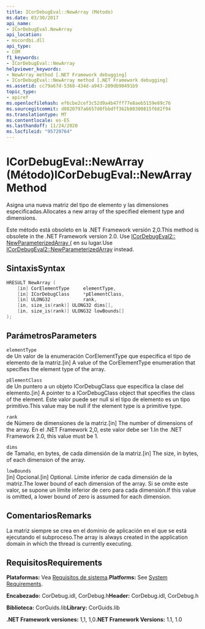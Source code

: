 ```yaml
---
title: ICorDebugEval::NewArray (Método)
ms.date: 03/30/2017
api_name:
- ICorDebugEval.NewArray
api_location:
- mscordbi.dll
api_type:
- COM
f1_keywords:
- ICorDebugEval::NewArray
helpviewer_keywords:
- NewArray method [.NET Framework debugging]
- ICorDebugEval::NewArray method [.NET Framework debugging]
ms.assetid: cc79a67d-5368-434d-a943-209db90491b9
topic_type:
- apiref
ms.openlocfilehash: ef6cbe2cef3c52d9a4b47ff77e8aeb5159e89c76
ms.sourcegitcommit: d8020797a6657d0fbbdff362b80300815f682f94
ms.translationtype: MT
ms.contentlocale: es-ES
ms.lasthandoff: 11/24/2020
ms.locfileid: "95729764"
---
```

# <a name="icordebugevalnewarray-method"></a><span data-ttu-id="85d30-102">ICorDebugEval::NewArray (Método)</span><span class="sxs-lookup"><span data-stu-id="85d30-102">ICorDebugEval::NewArray Method</span></span>

<span data-ttu-id="85d30-103">Asigna una nueva matriz del tipo de elemento y las dimensiones especificadas.</span><span class="sxs-lookup"><span data-stu-id="85d30-103">Allocates a new array of the specified element type and dimensions.</span></span>  
  
 <span data-ttu-id="85d30-104">Este método está obsoleto en la .NET Framework versión 2,0.</span><span class="sxs-lookup"><span data-stu-id="85d30-104">This method is obsolete in the .NET Framework version 2.0.</span></span> <span data-ttu-id="85d30-105">Use [ICorDebugEval2:: NewParameterizedArray (](icordebugeval2-newparameterizedarray-method.md) en su lugar.</span><span class="sxs-lookup"><span data-stu-id="85d30-105">Use [ICorDebugEval2::NewParameterizedArray](icordebugeval2-newparameterizedarray-method.md) instead.</span></span>  
  
## <a name="syntax"></a><span data-ttu-id="85d30-106">Sintaxis</span><span class="sxs-lookup"><span data-stu-id="85d30-106">Syntax</span></span>  
  
```cpp  
HRESULT NewArray (  
    [in] CorElementType     elementType,  
    [in] ICorDebugClass     *pElementClass,  
    [in] ULONG32            rank,  
    [in, size_is(rank)] ULONG32 dims[],  
    [in, size_is(rank)] ULONG32 lowBounds[]  
);  
```  
  
## <a name="parameters"></a><span data-ttu-id="85d30-107">Parámetros</span><span class="sxs-lookup"><span data-stu-id="85d30-107">Parameters</span></span>  

 `elementType`  
 <span data-ttu-id="85d30-108">de Un valor de la enumeración CorElementType que especifica el tipo de elemento de la matriz.</span><span class="sxs-lookup"><span data-stu-id="85d30-108">[in] A value of the CorElementType enumeration that specifies the element type of the array.</span></span>  
  
 `pElementClass`  
 <span data-ttu-id="85d30-109">de Un puntero a un objeto ICorDebugClass que especifica la clase del elemento.</span><span class="sxs-lookup"><span data-stu-id="85d30-109">[in] A pointer to a ICorDebugClass object that specifies the class of the element.</span></span> <span data-ttu-id="85d30-110">Este valor puede ser null si el tipo de elemento es un tipo primitivo.</span><span class="sxs-lookup"><span data-stu-id="85d30-110">This value may be null if the element type is a primitive type.</span></span>  
  
 `rank`  
 <span data-ttu-id="85d30-111">de Número de dimensiones de la matriz.</span><span class="sxs-lookup"><span data-stu-id="85d30-111">[in] The number of dimensions of the array.</span></span> <span data-ttu-id="85d30-112">En el .NET Framework 2,0, este valor debe ser 1.</span><span class="sxs-lookup"><span data-stu-id="85d30-112">In the .NET Framework 2.0, this value must be 1.</span></span>  
  
 `dims`  
 <span data-ttu-id="85d30-113">de Tamaño, en bytes, de cada dimensión de la matriz.</span><span class="sxs-lookup"><span data-stu-id="85d30-113">[in] The size, in bytes, of each dimension of the array.</span></span>  
  
 `lowBounds`  
 <span data-ttu-id="85d30-114">[in] Opcional.</span><span class="sxs-lookup"><span data-stu-id="85d30-114">[in] Optional.</span></span> <span data-ttu-id="85d30-115">Límite inferior de cada dimensión de la matriz.</span><span class="sxs-lookup"><span data-stu-id="85d30-115">The lower bound of each dimension of the array.</span></span> <span data-ttu-id="85d30-116">Si se omite este valor, se supone un límite inferior de cero para cada dimensión.</span><span class="sxs-lookup"><span data-stu-id="85d30-116">If this value is omitted, a lower bound of zero is assumed for each dimension.</span></span>  
  
## <a name="remarks"></a><span data-ttu-id="85d30-117">Comentarios</span><span class="sxs-lookup"><span data-stu-id="85d30-117">Remarks</span></span>  

 <span data-ttu-id="85d30-118">La matriz siempre se crea en el dominio de aplicación en el que se está ejecutando el subproceso.</span><span class="sxs-lookup"><span data-stu-id="85d30-118">The array is always created in the application domain in which the thread is currently executing.</span></span>  
  
## <a name="requirements"></a><span data-ttu-id="85d30-119">Requisitos</span><span class="sxs-lookup"><span data-stu-id="85d30-119">Requirements</span></span>  

 <span data-ttu-id="85d30-120">**Plataformas:** Vea [Requisitos de sistema](../../get-started/system-requirements.md).</span><span class="sxs-lookup"><span data-stu-id="85d30-120">**Platforms:** See [System Requirements](../../get-started/system-requirements.md).</span></span>  
  
 <span data-ttu-id="85d30-121">**Encabezado:** CorDebug.idl, CorDebug.h</span><span class="sxs-lookup"><span data-stu-id="85d30-121">**Header:** CorDebug.idl, CorDebug.h</span></span>  
  
 <span data-ttu-id="85d30-122">**Biblioteca:** CorGuids.lib</span><span class="sxs-lookup"><span data-stu-id="85d30-122">**Library:** CorGuids.lib</span></span>  
  
 <span data-ttu-id="85d30-123">**.NET Framework versiones:** 1,1, 1,0</span><span class="sxs-lookup"><span data-stu-id="85d30-123">**.NET Framework Versions:** 1.1, 1.0</span></span>
